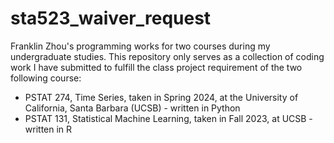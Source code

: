 # sta523_waiver_request
Franklin Zhou's programming works for two courses during my undergraduate studies. This repository only serves as a collection of coding work I have submitted to fulfill the class project requirement of the two following course:
* PSTAT 274, Time Series, taken in Spring 2024, at the University of California, Santa Barbara (UCSB) - written in Python
* PSTAT 131, Statistical Machine Learning, taken in Fall 2023, at UCSB - written in R
